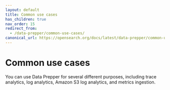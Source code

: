 ```yaml
---
layout: default
title: Common use cases
has_children: true
nav_order: 15
redirect_from: 
  - /data-prepper/common-use-cases/
canonical_url: https://opensearch.org/docs/latest/data-prepper/common-use-cases/common-use-cases/
---
```


# Common use cases

You can use Data Prepper for several different purposes, including trace analytics, log analytics, Amazon S3 log analytics, and metrics ingestion.